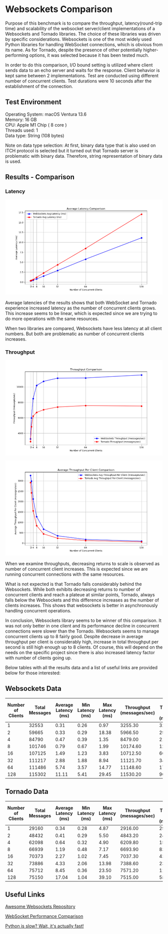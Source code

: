 # Websockets Comparison  

Purpose of this benchmark is to compare the throughput, latency(round-trip time) and scalability of the websocket server/client implementations of a Websockets and Tornado libraries. The choice of these libraries was driven by specific considerations. Websockets is one of the most widely used Python libraries for handling WebSocket connections, which is obvious from its name. As for Tornado, despite the presence of other potentially higher-performing options, it was selected because it has been tested much.

In order to do this comparison, I/O bound setting is utilized where client sends data to an echo server and waits for the response. Client behavior is kept same between 2 implementations. Test are conducted using different number of concurrent clients. Test durations were 10 seconds after the establishment of the connection.

## Test Environment

Operating System: macOS Ventura 13.6  
Memory: 16 GB  
CPU: Apple M1 Chip ( 8 core )  
Threads used: 1  
Data type: String (108 bytes)

Note on data type selection: At first, binary data type that is also used on ITCH protocol is selected but it turned out that Tornado server is problematic with binary data. Therefore, string representation of binary data is used.

## Results - Comparison

### Latency

![Average Latency Comparison](plots/average_latency_comparison.png)

Average latencies of the results shows that both WebSocket and Tornado experience increased latency as the number of concurrent clients grows. This increase seems to be linear, which is expected since we are trying to do more operations with the same resources.

When two libraries are compared, Websockets have less latency at all client numbers. But both are problematic as number of concurrent clients increases.

### Throughput

![Throughput Comparison](plots/throughput_comparison.png)

![Throughput per Client Comparison](plots/average_throughput_per_client_comparison.png)

When we examine throughputs, decreasing returns to scale is observed as number of concurrent client increases. This is expected since we are running concurrent connections with the same resources.

What is not expected is that Tornado falls considerably behind the Websockets. While both exhibits decreasing returns to number of concurrent clients and reach a plateue at similar points, Tornado, always falls below the Websockets and this difference increases as the number of clients increases. This shows that websockets is better in asynchronously handling concurrent operations.

In conclusion, Websockets library seems to be winner of this comparison. It was not only better in one client and its performance decline in concurrent connections were slower than the Tornado. Websockets seems to manage concurrent clients up to 8 fairly good. Despite decrease in average throughput per client is considerably high, increase in total throughput per second is still high enough up to 8 clients. Of course, this will depend on the needs on the specific project since there is also increased latency factor with number of clients going up.

Below tables with all the results data and a list of useful links are provided below for those interested:

## Websockets Data

| Number of Clients | Total Messages | Average Latency (ms) | Min Latency (ms) | Max Latency (ms) | Throughput (messages/sec) | Average Throughput per Client (messages/sec) |
| ----------------- | -------------- | -------------------- | ---------------- | ---------------- | ------------------------- | -------------------------------------------- |
| 1                 | 32553          | 0.31                 | 0.26             | 0.97             | 3255.30                   | 3255.30                                      |
| 2                 | 59665          | 0.33                 | 0.29             | 18.38            | 5966.50                   | 2983.25                                      |
| 4                 | 84790          | 0.47                 | 0.39             | 1.35             | 8479.00                   | 2119.75                                      |
| 8                 | 101746         | 0.79                 | 0.67             | 1.99             | 10174.60                  | 1271.83                                      |
| 16                | 107125         | 1.49                 | 1.23             | 3.83             | 10712.50                  | 669.53                                       |
| 32                | 111217         | 2.88                 | 1.88             | 8.94             | 11121.70                  | 347.55                                       |
| 64                | 111486         | 5.74                 | 3.57             | 14.77            | 11148.60                  | 174.20                                       |
| 128               | 115302         | 11.11                | 5.41             | 29.45            | 11530.20                  | 90.08                                        |

## Tornado Data

| Number of Clients | Total Messages | Average Latency (ms) | Min Latency (ms) | Max Latency (ms) | Throughput (messages/sec) | Average Throughput per Client (messages/sec) |
| ----------------- | -------------- | -------------------- | ---------------- | ---------------- | ------------------------- | -------------------------------------------- |
| 1                 | 29160          | 0.34                 | 0.28             | 4.87             | 2916.00                   | 2916.00                                      |
| 2                 | 48432          | 0.41                 | 0.29             | 5.50             | 4843.20                   | 2421.60                                      |
| 4                 | 62098          | 0.64                 | 0.32             | 4.90             | 6209.80                   | 1552.45                                      |
| 8                 | 66939          | 1.19                 | 0.48             | 7.17             | 6693.90                   | 836.74                                       |
| 16                | 70373          | 2.27                 | 1.02             | 7.45             | 7037.30                   | 439.83                                       |
| 32                | 73886          | 4.33                 | 2.06             | 13.98            | 7388.60                   | 230.89                                       |
| 64                | 75712          | 8.45                 | 0.36             | 23.50            | 7571.20                   | 118.30                                       |
| 128               | 75150          | 17.04                | 1.04             | 39.10            | 7515.00                   | 58.71                                        |

## Useful Links
[Awesome Websockets Repository](https://github.com/facundofarias/awesome-websockets)

[WebSocket Performance Comparison](https://matttomasetti.medium.com/websocket-performance-comparison-10dc89367055)

[Python is slow? Wait, it's actually fast!](https://ville-karkkainen.medium.com/python-is-slow-wait-its-actually-fast-6d2e49621b1)

